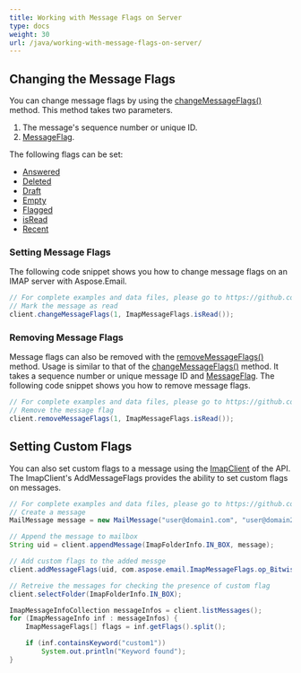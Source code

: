 ```yaml
---
title: Working with Message Flags on Server
type: docs
weight: 30
url: /java/working-with-message-flags-on-server/
---
```



## **Changing the Message Flags**
You can change message flags by using the [changeMessageFlags()](https://apireference.aspose.com/email/java/com.aspose.email/ImapClient#changeMessageFlags\(com.aspose.email.IConnection,%20int,%20com.aspose.email.ImapMessageFlags\)) method. This method takes two parameters.

1. The message's sequence number or unique ID.
1. [MessageFlag](https://apireference.aspose.com/email/java/com.aspose.email/imapmessageflags).

The following flags can be set:

- [Answered](https://apireference.aspose.com/email/java/com.aspose.email/ImapMessageFlags#getAnswered\(\))
- [Deleted](https://apireference.aspose.com/email/java/com.aspose.email/ImapMessageFlags#getDeleted\(\))
- [Draft](https://apireference.aspose.com/email/java/com.aspose.email/ImapMessageFlags#getDraft\(\))
- [Empty](https://apireference.aspose.com/email/java/com.aspose.email/ImapMessageFlags#getEmpty\(\))
- [Flagged](https://apireference.aspose.com/email/java/com.aspose.email/ImapMessageFlags#getFlagged\(\))
- [isRead](https://apireference.aspose.com/email/java/com.aspose.email/ImapMessageFlags#isRead\(\))
- [Recent](https://apireference.aspose.com/email/java/com.aspose.email/ImapMessageFlags#getRecent\(\))
### **Setting Message Flags**
The following code snippet shows you how to change message flags on an IMAP server with Aspose.Email.



~~~Java
// For complete examples and data files, please go to https://github.com/aspose-email/Aspose.Email-for-Java
// Mark the message as read
client.changeMessageFlags(1, ImapMessageFlags.isRead());
~~~
### **Removing Message Flags**
Message flags can also be removed with the [removeMessageFlags()](https://apireference.aspose.com/email/java/com.aspose.email/ImapClient#removeMessageFlags\(com.aspose.email.IConnection,%20int,%20com.aspose.email.ImapMessageFlags\)) method. Usage is similar to that of the [changeMessageFlags()](https://apireference.aspose.com/email/java/com.aspose.email/ImapClient#changeMessageFlags\(com.aspose.email.IConnection,%20int,%20com.aspose.email.ImapMessageFlags\)) method. It takes a sequence number or unique message ID and [MessageFlag](https://apireference.aspose.com/email/java/com.aspose.email/imapmessageflags). The following code snippet shows you how to remove message flags.



~~~Java
// For complete examples and data files, please go to https://github.com/aspose-email/Aspose.Email-for-Java
// Remove the message flag
client.removeMessageFlags(1, ImapMessageFlags.isRead());
~~~
## **Setting Custom Flags**
You can also set custom flags to a message using the [ImapClient](https://apireference.aspose.com/email/java/com.aspose.email/ImapClient) of the API. The ImapClient's AddMessageFlags provides the ability to set custom flags on messages.



~~~Java
// For complete examples and data files, please go to https://github.com/aspose-email/Aspose.Email-for-Java
// Create a message
MailMessage message = new MailMessage("user@domain1.com", "user@domain2.com", "subject", "message");

// Append the message to mailbox
String uid = client.appendMessage(ImapFolderInfo.IN_BOX, message);

// Add custom flags to the added messge
client.addMessageFlags(uid, com.aspose.email.ImapMessageFlags.op_BitwiseOr(ImapMessageFlags.keyword("custom1"), ImapMessageFlags.keyword("custom1_0")));

// Retreive the messages for checking the presence of custom flag
client.selectFolder(ImapFolderInfo.IN_BOX);

ImapMessageInfoCollection messageInfos = client.listMessages();
for (ImapMessageInfo inf : messageInfos) {
    ImapMessageFlags[] flags = inf.getFlags().split();

    if (inf.containsKeyword("custom1"))
        System.out.println("Keyword found");
}
~~~
